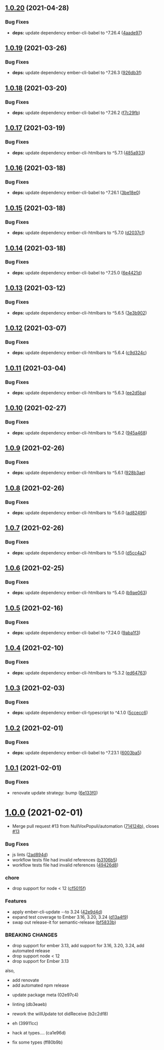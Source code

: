 ## [1.0.20](https://github.com/NullVoxPopuli/ember-lifecycle-component/compare/v1.0.19...v1.0.20) (2021-04-28)


### Bug Fixes

* **deps:** update dependency ember-cli-babel to ^7.26.4 ([4aade97](https://github.com/NullVoxPopuli/ember-lifecycle-component/commit/4aade97050c74ff51f668212d0bb159c6950b280))

## [1.0.19](https://github.com/NullVoxPopuli/ember-lifecycle-component/compare/v1.0.18...v1.0.19) (2021-03-26)


### Bug Fixes

* **deps:** update dependency ember-cli-babel to ^7.26.3 ([926db3f](https://github.com/NullVoxPopuli/ember-lifecycle-component/commit/926db3fb5ea6679efe47aea0a9688e219b9c3bcf))

## [1.0.18](https://github.com/NullVoxPopuli/ember-lifecycle-component/compare/v1.0.17...v1.0.18) (2021-03-20)


### Bug Fixes

* **deps:** update dependency ember-cli-babel to ^7.26.2 ([f7c29fb](https://github.com/NullVoxPopuli/ember-lifecycle-component/commit/f7c29fbff02a68cdc6c685ad89ee76b326bd0076))

## [1.0.17](https://github.com/NullVoxPopuli/ember-lifecycle-component/compare/v1.0.16...v1.0.17) (2021-03-19)


### Bug Fixes

* **deps:** update dependency ember-cli-htmlbars to ^5.7.1 ([485a933](https://github.com/NullVoxPopuli/ember-lifecycle-component/commit/485a9333da0abb69d3641824a1a838f663dcf918))

## [1.0.16](https://github.com/NullVoxPopuli/ember-lifecycle-component/compare/v1.0.15...v1.0.16) (2021-03-18)


### Bug Fixes

* **deps:** update dependency ember-cli-babel to ^7.26.1 ([3be18e0](https://github.com/NullVoxPopuli/ember-lifecycle-component/commit/3be18e0905bdaa4b958b4b9f49789f467444294c))

## [1.0.15](https://github.com/NullVoxPopuli/ember-lifecycle-component/compare/v1.0.14...v1.0.15) (2021-03-18)


### Bug Fixes

* **deps:** update dependency ember-cli-htmlbars to ^5.7.0 ([d2037c1](https://github.com/NullVoxPopuli/ember-lifecycle-component/commit/d2037c16ade5966c179756e59f2bfbe923fad13e))

## [1.0.14](https://github.com/NullVoxPopuli/ember-lifecycle-component/compare/v1.0.13...v1.0.14) (2021-03-18)


### Bug Fixes

* **deps:** update dependency ember-cli-babel to ^7.25.0 ([6e4421d](https://github.com/NullVoxPopuli/ember-lifecycle-component/commit/6e4421d99d37f53cd2ef0717109bf398488a8c7f))

## [1.0.13](https://github.com/NullVoxPopuli/ember-lifecycle-component/compare/v1.0.12...v1.0.13) (2021-03-12)


### Bug Fixes

* **deps:** update dependency ember-cli-htmlbars to ^5.6.5 ([3e3b902](https://github.com/NullVoxPopuli/ember-lifecycle-component/commit/3e3b90219b3c9808f7918d8ba637c9c62f32102c))

## [1.0.12](https://github.com/NullVoxPopuli/ember-lifecycle-component/compare/v1.0.11...v1.0.12) (2021-03-07)


### Bug Fixes

* **deps:** update dependency ember-cli-htmlbars to ^5.6.4 ([c9d324c](https://github.com/NullVoxPopuli/ember-lifecycle-component/commit/c9d324c38f7a3b20ec2fcdb99b0830a6fabdf974))

## [1.0.11](https://github.com/NullVoxPopuli/ember-lifecycle-component/compare/v1.0.10...v1.0.11) (2021-03-04)


### Bug Fixes

* **deps:** update dependency ember-cli-htmlbars to ^5.6.3 ([ee2d5ba](https://github.com/NullVoxPopuli/ember-lifecycle-component/commit/ee2d5baea37f045520acefbc4917a0f6855060af))

## [1.0.10](https://github.com/NullVoxPopuli/ember-lifecycle-component/compare/v1.0.9...v1.0.10) (2021-02-27)


### Bug Fixes

* **deps:** update dependency ember-cli-htmlbars to ^5.6.2 ([945a468](https://github.com/NullVoxPopuli/ember-lifecycle-component/commit/945a4688a0fcce96bbf079e30eaf36dbe9f19c7e))

## [1.0.9](https://github.com/NullVoxPopuli/ember-lifecycle-component/compare/v1.0.8...v1.0.9) (2021-02-26)


### Bug Fixes

* **deps:** update dependency ember-cli-htmlbars to ^5.6.1 ([928b3ae](https://github.com/NullVoxPopuli/ember-lifecycle-component/commit/928b3ae0b450c10a26f5639d09b30942f1e9a698))

## [1.0.8](https://github.com/NullVoxPopuli/ember-lifecycle-component/compare/v1.0.7...v1.0.8) (2021-02-26)


### Bug Fixes

* **deps:** update dependency ember-cli-htmlbars to ^5.6.0 ([ad82496](https://github.com/NullVoxPopuli/ember-lifecycle-component/commit/ad82496590202e5d89b0dca7f5cdd45bad1ff73f))

## [1.0.7](https://github.com/NullVoxPopuli/ember-lifecycle-component/compare/v1.0.6...v1.0.7) (2021-02-26)


### Bug Fixes

* **deps:** update dependency ember-cli-htmlbars to ^5.5.0 ([d5cc4a2](https://github.com/NullVoxPopuli/ember-lifecycle-component/commit/d5cc4a226473847fd96c0709631db8bcc0acf7d7))

## [1.0.6](https://github.com/NullVoxPopuli/ember-lifecycle-component/compare/v1.0.5...v1.0.6) (2021-02-25)


### Bug Fixes

* **deps:** update dependency ember-cli-htmlbars to ^5.4.0 ([b9ae063](https://github.com/NullVoxPopuli/ember-lifecycle-component/commit/b9ae063ae490f7b768eec101d73f50d4d60ec048))

## [1.0.5](https://github.com/NullVoxPopuli/ember-lifecycle-component/compare/v1.0.4...v1.0.5) (2021-02-16)


### Bug Fixes

* **deps:** update dependency ember-cli-babel to ^7.24.0 ([9aba1f3](https://github.com/NullVoxPopuli/ember-lifecycle-component/commit/9aba1f368cc033c65880cf146f9102247d74fdef))

## [1.0.4](https://github.com/NullVoxPopuli/ember-lifecycle-component/compare/v1.0.3...v1.0.4) (2021-02-10)


### Bug Fixes

* **deps:** update dependency ember-cli-htmlbars to ^5.3.2 ([ed64763](https://github.com/NullVoxPopuli/ember-lifecycle-component/commit/ed64763f0a11c1957c9319e49ff61543a5b45f1c))

## [1.0.3](https://github.com/NullVoxPopuli/ember-lifecycle-component/compare/v1.0.2...v1.0.3) (2021-02-03)


### Bug Fixes

* **deps:** update dependency ember-cli-typescript to ^4.1.0 ([5ccecc6](https://github.com/NullVoxPopuli/ember-lifecycle-component/commit/5ccecc63b52370aafc3104adf58d7d19cb1b6d40))

## [1.0.2](https://github.com/NullVoxPopuli/ember-lifecycle-component/compare/v1.0.1...v1.0.2) (2021-02-01)


### Bug Fixes

* **deps:** update dependency ember-cli-babel to ^7.23.1 ([6003ba5](https://github.com/NullVoxPopuli/ember-lifecycle-component/commit/6003ba5fc592821549a4a7146dfdb407b8e36053))

## [1.0.1](https://github.com/NullVoxPopuli/ember-lifecycle-component/compare/v1.0.0...v1.0.1) (2021-02-01)


### Bug Fixes

* renovate update strategy: bump ([6e133f0](https://github.com/NullVoxPopuli/ember-lifecycle-component/commit/6e133f02bb7163f3529688fde5be26e0f45b1201))

# [1.0.0](https://github.com/NullVoxPopuli/ember-lifecycle-component/compare/v0.7.0...v1.0.0) (2021-02-01)


* Merge pull request #13 from NullVoxPopuli/automation ([714124b](https://github.com/NullVoxPopuli/ember-lifecycle-component/commit/714124b641a04ad3a0ee1a571f86c321387d2062)), closes [#13](https://github.com/NullVoxPopuli/ember-lifecycle-component/issues/13)


### Bug Fixes

* js lints ([2ad894d](https://github.com/NullVoxPopuli/ember-lifecycle-component/commit/2ad894d1249ced461bcb1ab763bb7412563f31e8))
* workflow tests file had invalid references ([b3106b5](https://github.com/NullVoxPopuli/ember-lifecycle-component/commit/b3106b5c714e92d65aea49e305c6f3421a125057))
* workflow tests file had invalid references ([49426d8](https://github.com/NullVoxPopuli/ember-lifecycle-component/commit/49426d81ec3c5c38d5dca5c6d63015195be93b23))


### chore

* drop support for node < 12 ([cf5015f](https://github.com/NullVoxPopuli/ember-lifecycle-component/commit/cf5015f3ede6f55835b26fbb5a5efac4c65805d6))


### Features

* apply ember-cli-update --to 3.24 ([42e9d4d](https://github.com/NullVoxPopuli/ember-lifecycle-component/commit/42e9d4de786b8ffb7362a7c2a8c286f2020832ee))
* expand test coverage to Ember 3.16, 3.20, 3.24 ([d13a4f9](https://github.com/NullVoxPopuli/ember-lifecycle-component/commit/d13a4f9ffb666688b864ebfe103828679ab6b23e))
* swap out release-it for semantic-release ([bf5833b](https://github.com/NullVoxPopuli/ember-lifecycle-component/commit/bf5833b04c5edc57f2aaad01da3e7e21dcb3e13e))


### BREAKING CHANGES

* drop support for ember 3.13, add support for 3.16, 3.20, 3.24, add automated release
* drop support node < 12
* drop support for Ember 3.13

also,
- add renovate
- add automated npm release

* update package meta (02e97c4)

* linting (db3eaeb)

* rework the willUpdate tot didReceive (b2c2df8)

* eh (39911cc)

* hack at types.... (ca1e96d)

* fix some types (ff80b9b)
